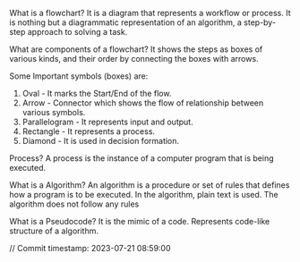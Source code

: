 What is a flowchart?
It is a diagram that represents a workflow or process. 
It is nothing but a diagrammatic representation of an algorithm, 
a step-by-step approach to solving a task. 

What are components of a flowchart?
It shows the steps as boxes of various kinds, 
and their order by connecting the boxes with arrows.

Some Important symbols (boxes) are:
1. Oval - It marks the Start/End of the flow.
2. Arrow - Connector which shows the flow of relationship between various symbols.
3. Parallelogram - It represents input and output.
4. Rectangle - It represents a process.
5. Diamond - It is used in decision formation.

Process?
A process is the instance of a computer program that is being executed.

What is a Algorithm?
An algorithm is a procedure or set of rules that defines how a program is to be executed.
In the algorithm, plain text is used.
The algorithm does not follow any rules


What is a Pseudocode?
It is the mimic of a code.
Represents code-like structure of a algorithm. 














// Commit timestamp: 2023-07-21 08:59:00